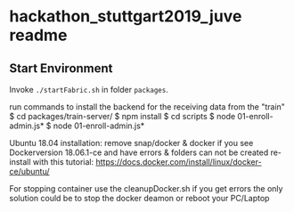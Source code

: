 # hackathon_stuttgart2019_juve readme

## Start Environment

Invoke `./startFabric.sh` in folder `packages`.

run commands to install the backend for the receiving data from the "train"
$ cd packages/train-server/
$ npm install
$ cd scripts
$ node 01-enroll-admin.js*
$ node 01-enroll-admin.js*

Ubuntu 18.04 installation:
remove snap/docker & docker if you see Dockerversion 18.06.1-ce and have errors &  folders can not be created
re-install with this tutorial:
https://docs.docker.com/install/linux/docker-ce/ubuntu/

For stopping container use the cleanupDocker.sh if you get errors the only solution could be to stop the docker deamon or reboot your PC/Laptop
